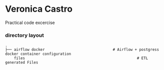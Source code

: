 # Veronica Castro 

Practical code excercise

### directory layout

    .
    ├── airflow docker                  		     # Airflow + postgress docker container configuration
        files                                                   # ETL generated Files
    		
